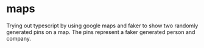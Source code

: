 # maps
Trying out typescript by using google maps and faker to show two randomly generated pins on a map.
The pins represent a faker generated person and company.
